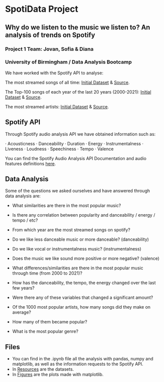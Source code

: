 # SpotiData Project 
## Why do we listen to the music we listen to? An analysis of trends on Spotify

### Project 1 Team: Jovan, Sofia & Diana
### University of Birmingham / Data Analysis Bootcamp

We have worked with the Spotify API to analyse:

The most streamed songs of all time: 
[Initial Dataset](/Resources/Most-Streamed-Songs-All-Time.csv) & [Source](https://chartmasters.org/spotify-most-streamed-songs/).

The Top-100 songs of each year of the last 20 years (2000-2021): 
[Initial Dataset](/Resources/MusicCharts.csv) & [Source](https://chart2000.com/about.htm#google_vignette).

The most streamed artists: 
[Initial Dataset](/Resources/artist_data.csv) & [Source](https://chartmasters.org/most-streamed-artists-ever-on-spotify/).


## Spotify API

Through Spotify audio analysis API we have obtained information such as:

· Acousticness
· Danceability
· Duration
· Energy
· Instrumentalness
· Liveness
· Loudness
· Speechiness
· Tempo
· Valence

You can find the Spotify Audio Analysis API Documentation and audio features definitions [here](https://developer.spotify.com/documentation/web-api/reference/#/operations/get-several-audio-features).


## Data Analysis

Some of the questions we asked ourselves and have answered through data analysis are:

* What similarities are there in the most popular music?
* Is there any correlation between popularity and danceability / energy / tempo / etc?
* From which year are the most streamed songs on spotify?
* Do we like less danceable music or more danceable? (danceability)
* Do we like vocal or instrumentalness music? (instrumentalness)
* Does the music we like sound more positive or more negative? (valence)

* What differences/similarities are there in the most popular music through time (from 2000 to 2021)?
* How has the danceability, the tempo, the energy changed over the last few years?
* Were there any of these variables that changed a significant amount?

* Of the 1000 most popular artists, how many songs did they make on average? 
* How many of them became popular? 
* What is the most popular genre?


## Files

* You can find in the .ipynb file all the analysis with pandas, numpy and matplotlib, as well as the information requests to the Spotify API.
* In [Resources](/Resources) are the datasets.
* In [Figures](/Figures) are the plots made with matplotlib.
